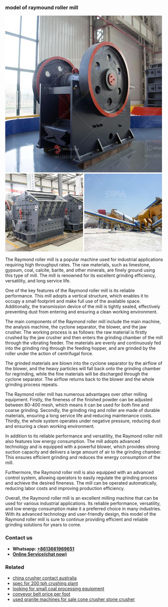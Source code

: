 <h3>model of raymound roller mill</h3><img src='1708408399.jpg' alt=''><p>The Raymond roller mill is a popular machine used for industrial applications requiring high throughput rates. The raw materials, such as limestone, gypsum, coal, calcite, barite, and other minerals, are finely ground using this type of mill. The mill is renowned for its excellent grinding efficiency, versatility, and long service life.</p><p>One of the key features of the Raymond roller mill is its reliable performance. This mill adopts a vertical structure, which enables it to occupy a small footprint and make full use of the available space. Additionally, the transmission device of the mill is tightly sealed, effectively preventing dust from entering and ensuring a clean working environment.</p><p>The main components of the Raymond roller mill include the main machine, the analysis machine, the cyclone separator, the blower, and the jaw crusher. The working process is as follows: the raw material is firstly crushed by the jaw crusher and then enters the grinding chamber of the mill through the vibrating feeder. The materials are evenly and continuously fed into the grinding ring through the feeding hopper, and are grinded by the roller under the action of centrifugal force.</p><p>The grinded materials are blown into the cyclone separator by the airflow of the blower, and the heavy particles will fall back onto the grinding chamber for regrinding, while the fine materials will be discharged through the cyclone separator. The airflow returns back to the blower and the whole grinding process repeats.</p><p>The Raymond roller mill has numerous advantages over other milling equipment. Firstly, the fineness of the finished powder can be adjusted between 80-400 mesh, which means it can be used for both fine and coarse grinding. Secondly, the grinding ring and roller are made of durable materials, ensuring a long service life and reducing maintenance costs. Thirdly, the whole system operates under negative pressure, reducing dust and ensuring a clean working environment.</p><p>In addition to its reliable performance and versatility, the Raymond roller mill also features low energy consumption. The mill adopts advanced technology and is equipped with a powerful blower, which provides strong suction capacity and delivers a large amount of air to the grinding chamber. This ensures efficient grinding and reduces the energy consumption of the mill.</p><p>Furthermore, the Raymond roller mill is also equipped with an advanced control system, allowing operators to easily regulate the grinding process and achieve the desired fineness. The mill can be operated automatically, reducing labor costs and improving production efficiency.</p><p>Overall, the Raymond roller mill is an excellent milling machine that can be used for various industrial applications. Its reliable performance, versatility, and low energy consumption make it a preferred choice in many industries. With its advanced technology and user-friendly design, this model of the Raymond roller mill is sure to continue providing efficient and reliable grinding solutions for years to come.</p><h3>Contact us</h3><ul><li><strong>Whatsapp:&nbsp;<a href="https://wa.me/8613661969651">+8613661969651</a></strong></li><li><a href="https://swt.shibang-china.com/?git&amp;zhl&amp;model of raymound roller mill"><strong>Online Service(chat now)</strong></a></li></ul><h3>Related</h3><ul><li><a href='china crusher contact australia.md'>china crusher contact australia</a></li><li><a href='spec for 200 tph crushing plant.md'>spec for 200 tph crushing plant</a></li><li><a href='looking for small coal processing equipment.md'>looking for small coal processing equipment</a></li><li><a href='conveyor belt price per foot.md'>conveyor belt price per foot</a></li><li><a href='used granite machines for sale cone crusher stone crusher.md'>used granite machines for sale cone crusher stone crusher</a></li></ul>